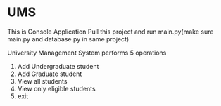 # UMS
 This is Console Application
 Pull this project and run main.py(make sure main.py and database.py in same project)
 
 University Management System performs 5 operations
 1. Add Undergraduate student
 2. Add Graduate student
 3. View all students
 4. View only eligible students
 5. exit
